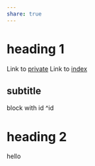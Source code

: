 ```yaml
---
share: true
---
```


# heading 1
Link to [private](private)
Link to [index](./index)

## subtitle
block with id ^id

# heading 2
hello